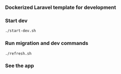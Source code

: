 ### Dockerized Laravel template for development

### Start dev

```
./start-dev.sh

```

### Run migration and dev commands

```
./refresh.sh

```

### See the app 

